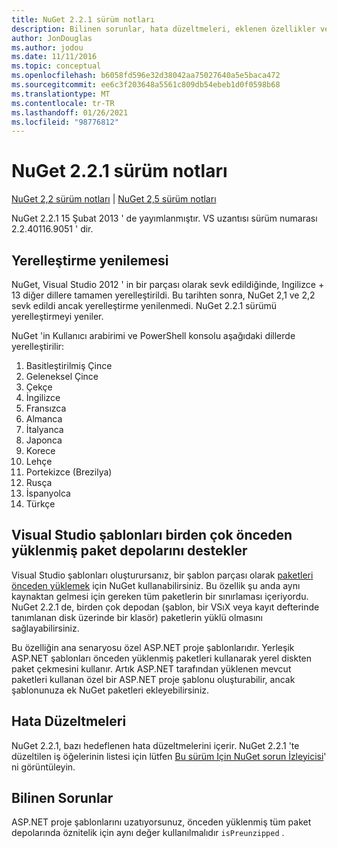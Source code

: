 ```yaml
---
title: NuGet 2.2.1 sürüm notları
description: Bilinen sorunlar, hata düzeltmeleri, eklenen özellikler ve CCR 'ler dahil olmak üzere NuGet 2.2.1 için sürüm notları.
author: JonDouglas
ms.author: jodou
ms.date: 11/11/2016
ms.topic: conceptual
ms.openlocfilehash: b6058fd596e32d38042aa75027640a5e5baca472
ms.sourcegitcommit: ee6c3f203648a5561c809db54ebeb1d0f0598b68
ms.translationtype: MT
ms.contentlocale: tr-TR
ms.lasthandoff: 01/26/2021
ms.locfileid: "98776812"
---
```

# <a name="nuget-221-release-notes"></a>NuGet 2.2.1 sürüm notları

[NuGet 2,2 sürüm notları](../release-notes/nuget-2.2.md)  |  [NuGet 2,5 sürüm notları](../release-notes/nuget-2.5.md)

NuGet 2.2.1 15 Şubat 2013 ' de yayımlanmıştır.  VS uzantısı sürüm numarası 2.2.40116.9051 ' dir.

## <a name="localization-refresh"></a>Yerelleştirme yenilemesi
NuGet, Visual Studio 2012 ' in bir parçası olarak sevk edildiğinde, Ingilizce + 13 diğer dillere tamamen yerelleştirildi.  Bu tarihten sonra, NuGet 2,1 ve 2,2 sevk edildi ancak yerelleştirme yenilenmedi.  NuGet 2.2.1 sürümü yerelleştirmeyi yeniler.

NuGet 'in Kullanıcı arabirimi ve PowerShell konsolu aşağıdaki dillerde yerelleştirilir:

1. Basitleştirilmiş Çince
1. Geleneksel Çince
1. Çekçe
1. İngilizce
1. Fransızca
1. Almanca
1. İtalyanca
1. Japonca
1. Korece
1. Lehçe
1. Portekizce (Brezilya)
1. Rusça
1. İspanyolca
1. Türkçe

## <a name="visual-studio-templates-support-multiple-preinstalled-package-repositories"></a>Visual Studio şablonları birden çok önceden yüklenmiş paket depolarını destekler
Visual Studio şablonları oluşturursanız, bir şablon parçası olarak [paketleri önceden yüklemek](../visual-studio-extensibility/visual-studio-templates.md) için NuGet kullanabilirsiniz.  Bu özellik şu anda aynı kaynaktan gelmesi için gereken tüm paketlerin bir sınırlaması içeriyordu.  NuGet 2.2.1 de, birden çok depodan (şablon, bir VSıX veya kayıt defterinde tanımlanan disk üzerinde bir klasör) paketlerin yüklü olmasını sağlayabilirsiniz.

Bu özelliğin ana senaryosu özel ASP.NET proje şablonlarıdır.  Yerleşik ASP.NET şablonları önceden yüklenmiş paketleri kullanarak yerel diskten paket çekmesini kullanır.  Artık ASP.NET tarafından yüklenen mevcut paketleri kullanan özel bir ASP.NET proje şablonu oluşturabilir, ancak şablonunuza ek NuGet paketleri ekleyebilirsiniz.

## <a name="bug-fixes"></a>Hata Düzeltmeleri
NuGet 2.2.1, bazı hedeflenen hata düzeltmelerini içerir. NuGet 2.2.1 'te düzeltilen iş öğelerinin listesi için lütfen [Bu sürüm Için NuGet sorun İzleyicisi](http://nuget.codeplex.com/workitem/list/advanced?keyword=&status=Closed&type=All&priority=All&release=NuGet%202.2.1&assignedTo=All&component=All&sortField=LastUpdatedDate&sortDirection=Descending&page=0)' ni görüntüleyin.


## <a name="known-issues"></a>Bilinen Sorunlar

ASP.NET proje şablonlarını uzatıyorsunuz, önceden yüklenmiş tüm paket depolarında öznitelik için aynı değer kullanılmalıdır `isPreunzipped` .
